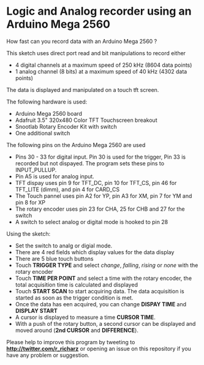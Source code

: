 # Logic and Analog recorder using an Arduino Mega 2560

How fast can you record data with an Arduino Mega 2560 ?

This sketch uses direct port read and bit manipulations to record either
- 4 digital channels at a maximum speed of 250 kHz (8604 data points) 
- 1 analog channel (8 bits) at a maximum speed of 40 kHz (4302 data points)

The data is displayed and manipulated on a touch tft screen.

The following hardware is used:
- Arduino Mega 2560 board
- Adafruit 3.5" 320x480 Color TFT Touchscreen breakout
- Snootlab Rotary Encoder Kit with switch
- One additional switch

The following pins on the Arduino Mega 2560 are used
- Pins 30 - 33 for digital input. Pin 30 is used for the trigger, Pin 33 is recorded
but not dispayed. The program sets these pins to INPUT_PULLUP.
- Pin A5 is used for analog input.
- TFT dispay uses pin 9 for TFT_DC, pin 10 for TFT_CS, pin 46 for TFT_LITE (dimm),
and pin 4 for CARD_CS
- The Touch pannel uses pin A2 for YP, pin A3 for XM, pin 7 for YM and pin 8 for XP
- The rotary encoder uses pin 23 for CHA, 25 for CHB and 27 for the switch
- A switch to select analog or digital mode is hooked to pin 28

Using the sketch:
- Set the switch to analg or digial mode.
- There are 4 red fields which display values for the data display
- There are 5 blue touch buttons
- Touch **TRIGGER TYPE** and select *change*, *falling*, *rising* or *none* with the rotary encoder
- Touch **TIME PER POINT** and select a time with the rotary encoder, the total acquisition time is
calculated and displayed
- Touch **START SCAN** to start acquiring data. The data acquisition is started as soon as
the trigger condition is met.
- Once the data has een acquired, you can change **DISPAY TIME** and **DISPLAY START**
- A cursor is displayed to measure a time **CURSOR TIME**.
- With a push of the rotary button, a second cursor can be displayed and moved around
(**2nd CURSOR** and **DIFFERENCE**).

Please help to improve this program by tweeting to
**http://twitter.com/r_richarz** or opening an issue on this repository
if you have any problem or suggestion.